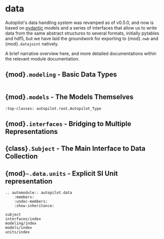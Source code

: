 # data



Autopilot's data handling system was revamped as of v0.5.0, and now is based on [pydantic](https://pydantic-docs.helpmanual.io/)
models and a series of interfaces that allow us to write data from the same abstract structures to several formats, initially
pytables and hdf5, but we have laid the groundwork for exporting to {mod}`.nwb` and {mod}`.datajoint` natively.

A brief narrative overview here, and more detailed documentations within the relevant module documentation.



## {mod}`.modeling` - Basic Data Types

```{inheritance-diagram} autopilot.data.modeling.base

```

## {mod}`.models` - The Models Themselves

```{inheritance-diagram} autopilot.data.models.biography autopilot.data.models.protocol autopilot.data.models.researcher autopilot.data.models.subject
:top-classes: autopilot.root.Autopilot_Type
```

## {mod}`.interfaces` - Bridging to Multiple Representations

## {class}`.Subject` - The Main Interface to Data Collection

## {mod}`~.data.units` - Explicit SI Unit representation






```{eval-rst}
.. automodule:: autopilot.data
    :members:
    :undoc-members:
    :show-inheritance:
```

```{toctree}
subject
interfaces/index
modeling/index
models/index
units/index
```

